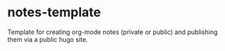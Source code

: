 # notes-template
Template for creating org-mode notes (private or public) and publishing them via a public hugo site.
